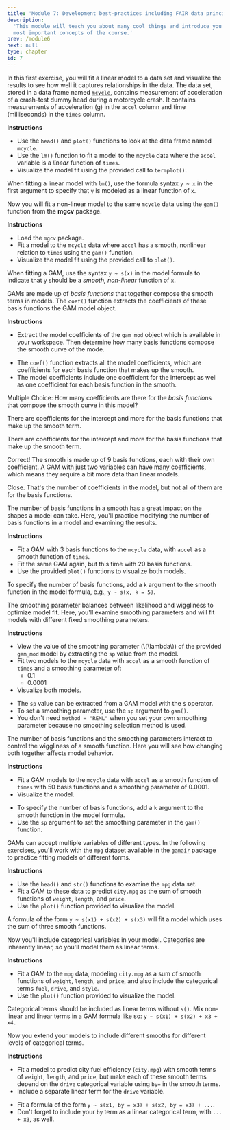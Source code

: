 ```yaml
---
title: 'Module 7: Development best-practices including FAIR data principles'
description:
  'This module will teach you about many cool things and introduce you to the
  most important concepts of the course.'
prev: /module6
next: null
type: chapter
id: 7
---
```

<exercise id="1" title="Introduction" type="slides">

<slides source="chapter1_01_introduction">
</slides>

</exercise>

<exercise id="2" title="Motorcycle crash data: linear approach">

In this first exercise, you will fit a linear model to a data set and visualize the results
to see how well it captures relationships in the data.  The data set, stored in a data frame named [`mcycle`](https://www.rdocumentation.org/packages/MASS/topics/mcycle), contains measurement of acceleration of a crash-test dummy head
during a motorcycle crash. It contains measurements of acceleration (g) in the `accel` column
and time (milliseconds) in the `times` column.

**Instructions**
- Use the `head()` and `plot()` functions to look at the data frame named `mcycle`. 
- Use the `lm()` function to fit a model to the `mcycle` data where the `accel` variable is a _linear_ function of `times`. 
- Visualize the model fit using the provided call to `termplot()`.

<codeblock id="01_02">

When fitting a linear model with `lm()`, use the formula syntax `y ~ x` in the first argument to specify that `y` is modeled as a linear function of `x`.

</codeblock>

</exercise>

<exercise id="3" title="Motorcycle crash data: non-linear approach">

Now you will fit a non-linear model to the same `mcycle` data using the `gam()` function from
the **mgcv** package.

**Instructions**
- Load the `mgcv` package. 
- Fit a model to the  `mcycle` data where `accel` has a smooth, nonlinear relation to `times` using the `gam()` function. 
- Visualize the model fit using the provided call to `plot()`.

<codeblock id="01_03">

When fitting a GAM, use the syntax `y ~ s(x)` in the model formula to indicate that `y` should be a _smooth, non-linear_ function of `x`.

</codeblock>

</exercise>

<exercise id="4" title="Parts of non-linear function">

GAMs are made up of _basis functions_ that together compose the smooth terms in models. The `coef()` function extracts the coefficients of these basis functions the GAM model object.  

**Instructions**
- Extract the model coefficients of the `gam_mod` object which is available in your workspace. Then determine how many basis functions compose the smooth curve of the mode.

<codeblock id="01_04">

- The `coef()` function extracts all the model coefficients, which are coefficients for each basis function that makes up the smooth.
- The model coefficients include one coefficient for the intercept as well as one coefficient for each basis function in the smooth.

</codeblock>


Multiple Choice: How many coefficients are there for the _basis functions_ that compose the smooth curve in this model?

<choice>
<opt text="1">

There are coefficients for the intercept and more for the basis functions that make up the smooth term.

</opt>

<opt text="2">

There are coefficients for the intercept and more for the basis functions that make up the smooth term.

</opt>

<opt text="9" correct="true">

Correct! The smooth is made up of 9 basis functions, each with their own coefficient.  A GAM with just two variables can have many coefficients, which means they require a bit more data than linear models.

</opt>

<opt text="10">

Close. That's the number of coefficients in the model, but not all of them are for the basis functions.

</opt>
</choice>

</exercise>

<exercise id="5" title="Basis functions and smoothing" type="slides">

<slides source="chapter1_05"> 
</slides>

</exercise>

<exercise id="6" title="Setting complexity of the motorcycle model">

The number of basis functions in a smooth has a great impact
on the shapes a model can take.  Here, you'll practice modifying
the number of basis functions in a model and examining the results.

**Instructions**
-  Fit a GAM with 3 basis functions to the `mcycle` data, with `accel` as a smooth function of `times`. 
-  Fit the same GAM again, but this time with 20 basis functions. 
-  Use the provided `plot()` functions to visualize both models.

<codeblock id="01_06">

To specify the number of basis functions, add a `k` argument to the smooth function
in the model formula, e.g., `y ~ s(x, k = 5)`.

</codeblock>

</exercise>

<exercise id="7" title="Using smoothing parameters to avoid overfitting">

The smoothing parameter balances between likelihood and wiggliness to optimize model fit. Here, you'll examine smoothing parameters and will fit models with different fixed smoothing parameters.

**Instructions**
- View the value of the smoothing parameter (\\(\lambda\\)) of the provided `gam_mod` model by extracting the `sp` value from the model.
- Fit two models to the `mcycle` data with `accel` as a smooth function of `times` and a smoothing parameter of: 
    - 0.1
    - 0.0001
- Visualize both models.

<codeblock id="01_07">

- The `sp` value can be extracted from a GAM model with the `$` operator.
- To set a smoothing parameter, use the `sp` argument to `gam()`. 
- You don't need `method = "REML"` when you set your own smoothing parameter because no smoothing selection method is used.

</codeblock>

</exercise>

<exercise id="8" title="Complexity and smoothing together">

The number of basis functions and the smoothing parameters interact to
control the wiggliness of a smooth function.  Here you will see how
changing both together affects model behavior.

**Instructions**
-  Fit a GAM models to the `mcycle` data with `accel` as a smooth function of `times` with 50 basis functions and a smoothing parameter of 0.0001. 
-  Visualize the model.

<codeblock id="01_08">

- To specify the number of basis functions, add a `k` argument to the smooth function
in the model formula. 
- Use the `sp` argument to set the smoothing parameter in the `gam()` function.

</codeblock>

</exercise>

<exercise id="9" title="Multivariate GAMs" type="slides">

<slides source="chapter1_09"> 
</slides>

</exercise>

<exercise id="10" title="Multivariate GAMs of auto performance">

GAMs can accept multiple variables of different types. In the following exercises, you'll work with the `mpg` dataset available in the [`gamair`](https://www.rdocumentation.org/packages/gamair/topics/gamair-package) package to practice fitting models of different forms.

**Instructions**
-  Use the `head()` and `str()` functions to examine the `mpg` data set. 
-  Fit a GAM to these data to predict `city.mpg` as the sum of smooth functions of `weight`, `length`, and `price`. 
-  Use the `plot()` function provided to visualize the model.

<codeblock id="01_10">

A formula of the form `y ~ s(x1) + s(x2) + s(x3)` will fit a model which uses the sum of three smooth functions.

</codeblock>

</exercise>

<exercise id="11" title="Adding categorical to the auto performance model">

Now you'll include categorical variables in your model. Categories are inherently linear, so you'll model them as linear terms.

**Instructions**
- Fit a GAM to the `mpg` data, modeling `city.mpg` as a sum of smooth functions of `weight`, `length`, and `price`, and also include the categorical terms `fuel`, `drive`, and `style`. 
- Use the `plot()` function provided to visualize the model.

<codeblock id="01_11">

Categorical terms should be included as linear terms without `s()`. Mix non-linear and linear terms in a GAM formula like so:  `y ~ s(x1) + s(x2) + x3 + x4.`

</codeblock>

</exercise>

<exercise id="12" title="Category-level smooths for different auto types">

Now you extend your models to include different smooths for different levels of categorical terms.

**Instructions**
- Fit a model to predict city fuel efficiency (`city.mpg`) with smooth terms of `weight`, `length`, and `price`, but make
  each of these smooth terms depend on the `drive` categorical variable using `by=` in the smooth terms. 
- Include a separate linear term for the `drive` variable.

<codeblock id="01_12">

- Fit a formula of the form `y ~ s(x1, by = x3) + s(x2, by = x3) + ...`. 
- Don't forget to include your `by` term as a linear categorical term, with `... + x3`, as well.

</codeblock>

</exercise>

